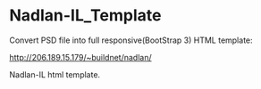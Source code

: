 # Nadlan-IL_Template
Convert PSD file into full responsive(BootStrap 3) HTML template:

http://206.189.15.179/~buildnet/nadlan/

Nadlan-IL html template.
